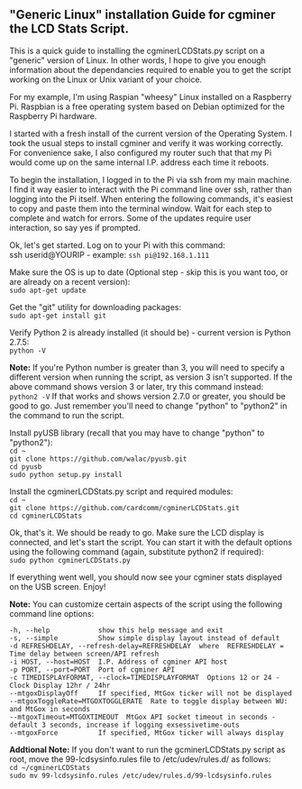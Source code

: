 
"Generic Linux" installation Guide for cgminer the LCD Stats Script. 
-----------------------------------------------------------------------------------------------------

This is a quick guide to installing the cgminerLCDStats.py script on a "generic" version of Linux. In other words, I hope to give you enough information about the dependancies required to enable you to get the script working on the Linux or Unix variant of your choice.

For my example, I'm using Raspian "wheesy" Linux installed on a Raspberry Pi. Raspbian is a free operating system based on Debian optimized for the Raspberry Pi hardware.

I started with a fresh install of the current version of the Operating System. I took the usual steps to install cgminer and verify it was working correctly. For convenience sake, I also configured my router such that that my Pi would come up on the same internal I.P. address each time it reboots.

To begin the installation, I logged in to the Pi via ssh from my main machine. I find it way easier to interact with the Pi command line over ssh, rather than logging into the Pi itself. When entering the following commands, it's easiest to copy and paste them into the terminal window. Wait for each step to complete and watch for errors. Some of the updates require user interaction, so say yes if prompted. 

Ok, let's get started. Log on to your Pi with this command:  
ssh userid@YOURIP    - example: `ssh pi@192.168.1.111`

Make sure the OS is up to date (Optional step - skip this is you want too, or are already on a recent version):  
`sudo apt-get update`

Get the "git" utility for downloading packages:  
`sudo apt-get install git`

Verify Python 2 is already installed (it should be) - current version is Python 2.7.5:  
`python -V`

**Note:** If you're Python number is greater than 3, you will need to specify a different version when running the script, as version 3 isn't supported. If the above command shows version 3 or later, try this command instead:
`python2 -V`
If that works and shows version 2.7.0 or greater, you should be good to go. Just remember you'll need to change "python" to "python2" in the command to run the script. 

Install pyUSB library (recall that you may have to change "python" to "python2"):  
`cd ~`  
`git clone https://github.com/walac/pyusb.git`  
`cd pyusb`  
`sudo python setup.py install`  

Install the cgminerLCDStats.py script and required modules:  
`cd ~`  
`git clone https://github.com/cardcomm/cgminerLCDStats.git`  
`cd cgminerLCDStats`  

Ok, that's it. We should be ready to go. Make sure the LCD display is connected, and let's start the script. You can start it with the default options using the following command (again, substitute python2 if required):  
`sudo python cgminerLCDStats.py`

If everything went well, you should now see your cgminer stats displayed on the USB screen. Enjoy!

**Note:** You can customize certain aspects of the script using the following command line options:
 
  `-h, --help            show this help message and exit`  
  `-s, --simple          Show simple display layout instead of default`  
  `-d REFRESHDELAY, --refresh-delay=REFRESHDELAY  where  REFRESHDELAY = Time delay between screen/API refresh`                          
  `-i HOST, --host=HOST  I.P. Address of cgminer API host`  
  `-p PORT, --port=PORT  Port of cgminer API`  
  `-c TIMEDISPLAYFORMAT, --clock=TIMEDISPLAYFORMAT  Options 12 or 24 - Clock Display 12hr / 24hr`  
  `--mtgoxDisplayOff     If specified, MtGox ticker will not be displayed`  
  `--mtgoxToggleRate=MTGOXTOGGLERATE  Rate to toggle display between WU: and MtGox in seconds`  
  `--mtgoxTimeout=MTGOXTIMEOUT  MtGox API socket timeout in seconds - `    
                                  `default 3 seconds, increase if logging exsessivetime-outs`  
  `--mtgoxForce          If specified, MtGox ticker will always display`
  
**Addtional Note:** If you don't want to run the gcminerLCDStats.py script as root, move the 99-lcdsysinfo.rules file to /etc/udev/rules.d/ as follows:  
`cd ~/cgminerLCDStats`  
`sudo mv 99-lcdsysinfo.rules /etc/udev/rules.d/99-lcdsysinfo.rules`  
  
